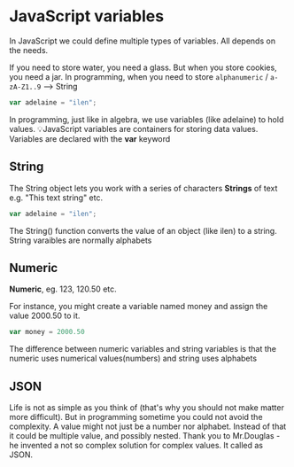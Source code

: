 # JavaScript variables
In JavaScript we could define multiple types of variables.
All depends on the needs.

If you need to store water, you need a glass. But when you store cookies, you need a jar.
In programming, when you need to store `alphanumeric` / `a-zA-Z1..9` --> String

```javascript
var adelaine = "ilen";
```
In programming, just like in algebra, we use variables (like adelaine) to hold values.
:bulb:JavaScript variables are containers for storing data values.
Variables are declared with the __var__ keyword

## String
The String object lets you work with a series of characters
__Strings__ of text e.g. "This text string" etc.
```javascript
var adelaine = "ilen";
```
The String() function converts the value of an object (like ilen) to a string.
String varaibles are normally alphabets

## Numeric
__Numeric__, eg. 123, 120.50 etc.

For instance, you might create a variable named money and assign the value 2000.50 to it.

``` javascript
var money = 2000.50
```
The difference between numeric variables and string variables is that the numeric uses numerical values(numbers) and string uses alphabets

## JSON
Life is not as simple as you think of (that's why you should not make matter more difficult).
But in programming sometime you could not avoid the complexity. A value might not just be a number nor alphabet. Instead of that it could be multiple value, and possibly nested.
Thank you to Mr.Douglas - he invented a not so complex solution for complex values. It called as JSON.
